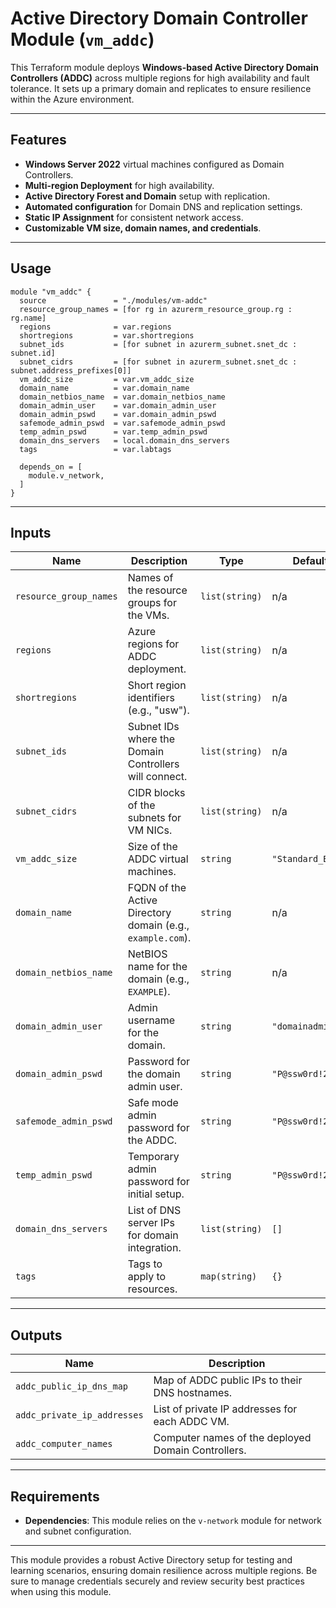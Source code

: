 
# Active Directory Domain Controller Module (`vm_addc`)

This Terraform module deploys **Windows-based Active Directory Domain Controllers (ADDC)** across multiple regions for high availability and fault tolerance. It sets up a primary domain and replicates to ensure resilience within the Azure environment.

---

## Features

- **Windows Server 2022** virtual machines configured as Domain Controllers.
- **Multi-region Deployment** for high availability.
- **Active Directory Forest and Domain** setup with replication.
- **Automated configuration** for Domain DNS and replication settings.
- **Static IP Assignment** for consistent network access.
- **Customizable VM size, domain names, and credentials**.

---

## Usage

```hcl
module "vm_addc" {
  source               = "./modules/vm-addc"
  resource_group_names = [for rg in azurerm_resource_group.rg : rg.name]
  regions              = var.regions
  shortregions         = var.shortregions
  subnet_ids           = [for subnet in azurerm_subnet.snet_dc : subnet.id]
  subnet_cidrs         = [for subnet in azurerm_subnet.snet_dc : subnet.address_prefixes[0]]
  vm_addc_size         = var.vm_addc_size
  domain_name          = var.domain_name
  domain_netbios_name  = var.domain_netbios_name
  domain_admin_user    = var.domain_admin_user
  domain_admin_pswd    = var.domain_admin_pswd
  safemode_admin_pswd  = var.safemode_admin_pswd
  temp_admin_pswd      = var.temp_admin_pswd
  domain_dns_servers   = local.domain_dns_servers
  tags                 = var.labtags

  depends_on = [
    module.v_network,
  ]
}
```

---

## Inputs

| **Name**               | **Description**                                           | **Type**        | **Default**            | **Required** |
|------------------------|-----------------------------------------------------------|-----------------|------------------------|--------------|
| `resource_group_names` | Names of the resource groups for the VMs.                 | `list(string)`  | n/a                    | Yes          |
| `regions`              | Azure regions for ADDC deployment.                        | `list(string)`  | n/a                    | Yes          |
| `shortregions`         | Short region identifiers (e.g., "usw").                   | `list(string)`  | n/a                    | Yes          |
| `subnet_ids`           | Subnet IDs where the Domain Controllers will connect.     | `list(string)`  | n/a                    | Yes          |
| `subnet_cidrs`         | CIDR blocks of the subnets for VM NICs.                   | `list(string)`  | n/a                    | Yes          |
| `vm_addc_size`         | Size of the ADDC virtual machines.                        | `string`        | `"Standard_B2ms"`      | No           |
| `domain_name`          | FQDN of the Active Directory domain (e.g., `example.com`).| `string`        | n/a                    | Yes          |
| `domain_netbios_name`  | NetBIOS name for the domain (e.g., `EXAMPLE`).            | `string`        | n/a                    | Yes          |
| `domain_admin_user`    | Admin username for the domain.                            | `string`        | `"domainadmin"`        | Yes          |
| `domain_admin_pswd`    | Password for the domain admin user.                       | `string`        | `"P@ssw0rd!234"`       | Yes          |
| `safemode_admin_pswd`  | Safe mode admin password for the ADDC.                    | `string`        | `"P@ssw0rd!234"`       | Yes          |
| `temp_admin_pswd`      | Temporary admin password for initial setup.               | `string`        | `"P@ssw0rd!234"`       | Yes          |
| `domain_dns_servers`   | List of DNS server IPs for domain integration.            | `list(string)`  | `[]`                   | No           |
| `tags`                 | Tags to apply to resources.                               | `map(string)`   | `{}`                   | No           |

---

## Outputs

| **Name**                    | **Description**                                      |
|-----------------------------|------------------------------------------------------|
| `addc_public_ip_dns_map`    | Map of ADDC public IPs to their DNS hostnames.       |
| `addc_private_ip_addresses` | List of private IP addresses for each ADDC VM.       |
| `addc_computer_names`       | Computer names of the deployed Domain Controllers.   |

---

## Requirements

- **Dependencies**: This module relies on the `v-network` module for network and subnet configuration.

---

This module provides a robust Active Directory setup for testing and learning scenarios, ensuring domain resilience across multiple regions. Be sure to manage credentials securely and review security best practices when using this module.